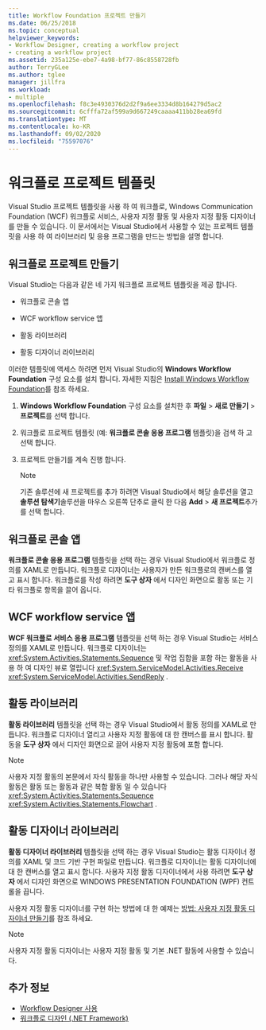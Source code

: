 ```yaml
---
title: Workflow Foundation 프로젝트 만들기
ms.date: 06/25/2018
ms.topic: conceptual
helpviewer_keywords:
- Workflow Designer, creating a workflow project
- creating a workflow project
ms.assetid: 235a125e-ebe7-4a98-bf77-86c8558728fb
author: TerryGLee
ms.author: tglee
manager: jillfra
ms.workload:
- multiple
ms.openlocfilehash: f8c3e4930376d2d2f9a6ee3334d8b164279d5ac2
ms.sourcegitcommit: 6cfffa72af599a9d667249caaaa411bb28ea69fd
ms.translationtype: MT
ms.contentlocale: ko-KR
ms.lasthandoff: 09/02/2020
ms.locfileid: "75597076"
---
```

# <a name="workflow-project-templates"></a>워크플로 프로젝트 템플릿

Visual Studio 프로젝트 템플릿을 사용 하 여 워크플로, Windows Communication Foundation (WCF) 워크플로 서비스, 사용자 지정 활동 및 사용자 지정 활동 디자이너를 만들 수 있습니다. 이 문서에서는 Visual Studio에서 사용할 수 있는 프로젝트 템플릿을 사용 하 여 라이브러리 및 응용 프로그램을 만드는 방법을 설명 합니다.

## <a name="create-a-workflow-project"></a>워크플로 프로젝트 만들기

Visual Studio는 다음과 같은 네 가지 워크플로 프로젝트 템플릿을 제공 합니다.

- 워크플로 콘솔 앱

- WCF workflow service 앱

- 활동 라이브러리

- 활동 디자이너 라이브러리

이러한 템플릿에 액세스 하려면 먼저 Visual Studio의 **Windows Workflow Foundation** 구성 요소를 설치 합니다. 자세한 지침은 [Install Windows Workflow Foundation](developing-applications-with-the-workflow-designer.md#install-windows-workflow-foundation)를 참조 하세요.

1. **Windows Workflow Foundation** 구성 요소를 설치한 후 **파일**  >  **새로 만들기**  >  **프로젝트**를 선택 합니다.

1. 워크플로 프로젝트 템플릿 (예: **워크플로 콘솔 응용 프로그램** 템플릿)을 검색 하 고 선택 합니다.

1. 프로젝트 만들기를 계속 진행 합니다.

   > [!NOTE]
   > 기존 솔루션에 새 프로젝트를 추가 하려면 Visual Studio에서 해당 솔루션을 열고 **솔루션 탐색기**솔루션을 마우스 오른쪽 단추로 클릭 한 다음 **Add**  >  **새 프로젝트**추가를 선택 합니다.

## <a name="workflow-console-app"></a>워크플로 콘솔 앱

**워크플로 콘솔 응용 프로그램** 템플릿을 선택 하는 경우 Visual Studio에서 워크플로 정의를 XAML로 만듭니다. 워크플로 디자이너는 사용자가 만든 워크플로의 캔버스를 열고 표시 합니다. 워크플로를 작성 하려면 **도구 상자** 에서 디자인 화면으로 활동 또는 기타 워크플로 항목을 끌어 옵니다.

## <a name="wcf-workflow-service-app"></a>WCF workflow service 앱

**WCF 워크플로 서비스 응용 프로그램** 템플릿을 선택 하는 경우 Visual Studio는 서비스 정의를 XAML로 만듭니다. 워크플로 디자이너는 <xref:System.Activities.Statements.Sequence> 및 작업 집합을 포함 하는 활동을 사용 하 여 디자인 뷰로 열립니다 <xref:System.ServiceModel.Activities.Receive> <xref:System.ServiceModel.Activities.SendReply> .

## <a name="activity-library"></a>활동 라이브러리

**활동 라이브러리** 템플릿을 선택 하는 경우 Visual Studio에서 활동 정의를 XAML로 만듭니다. 워크플로 디자이너 열리고 사용자 지정 활동에 대 한 캔버스를 표시 합니다. 활동을 **도구 상자** 에서 디자인 화면으로 끌어 사용자 지정 활동에 포함 합니다.

> [!NOTE]
> 사용자 지정 활동의 본문에서 자식 활동을 하나만 사용할 수 있습니다. 그러나 해당 자식 활동은 활동 또는 활동과 같은 복합 활동 일 수 있습니다 <xref:System.Activities.Statements.Sequence> <xref:System.Activities.Statements.Flowchart> .

## <a name="activity-designer-library"></a>활동 디자이너 라이브러리

**활동 디자이너 라이브러리** 템플릿을 선택 하는 경우 Visual Studio는 활동 디자이너 정의를 XAML 및 코드 기반 구현 파일로 만듭니다. 워크플로 디자이너는 활동 디자이너에 대 한 캔버스를 열고 표시 합니다. 사용자 지정 활동 디자이너에서 사용 하려면 **도구 상자** 에서 디자인 화면으로 WINDOWS PRESENTATION FOUNDATION (WPF) 컨트롤을 끕니다.

사용자 지정 활동 디자이너를 구현 하는 방법에 대 한 예제는 [방법: 사용자 지정 활동 디자이너 만들기](/dotnet/framework/windows-workflow-foundation/how-to-create-a-custom-activity-designer)를 참조 하세요.

> [!NOTE]
> 사용자 지정 활동 디자이너는 사용자 지정 활동 및 기본 .NET 활동에 사용할 수 있습니다.

## <a name="see-also"></a>추가 정보

- [Workflow Designer 사용](developing-applications-with-the-workflow-designer.md)
- [워크플로 디자인 (.NET Framework)](/dotnet/framework/windows-workflow-foundation/designing-workflows)
